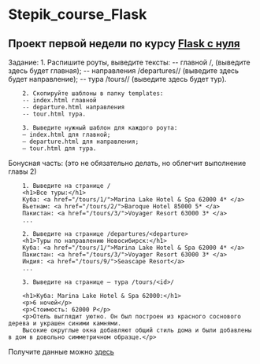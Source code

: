 # Stepik_course_Flask
##    Проект первой недели по курсу [Flask с нуля](https://stepik.org/course/61900)
Задание:
        1. Распишите роуты, выведите тексты:
        -- главной /, (выведите здесь будет главная);
        -- направления /departures/<departure>/ (выведите здесь будет направление);
        -- тура /tours/<id>/ (выведите здесь будет тур).

        2. Скопируйте шаблоны в папку templates:
        -- index.html главной
        -- departure.html направления
        -- tour.html тура.

        3. Выведите нужный шаблон для каждого роута:
        – index.html для главной;
        – departure.html для направления;
        – tour.html для тура.

Бонусная часть: (это не обязательно делать, но облегчит выполнение главы 2)

        1. Выведите на странице /
        <h1>Все туры:</h1>
        Куба: <a href="/tours/1/">Marina Lake Hotel & Spa 62000 4* </a>
        Вьетнам: <a href="/tours/2/">Baroque Hotel 85000 5* </a>
        Пакистан: <a href="/tours/3/">Voyager Resort 63000 3* </a>
        ...

        2. Выведите на странице /departures/<departure>
        <h1>Туры по направлению Новосибирск:</h1>
        Куба: <a href="/tours/1/">Marina Lake Hotel & Spa 62000 4* </a>
        Пакистан: <a href="/tours/3/">Voyager Resort 63000 3* </a>
        Индия: <a href="/tours/9/">Seascape Resort</a>
        ...

        3. Выведите на странице – тура /tours/<id>/

        <h1>Куба: Marina Lake Hotel & Spa 62000:</h1>
        <p>6 ночей</p>
        <p>Стоимость: 62000 Р</p>
        <p>Отель выглядит уютно. Он был построен из красного соснового дерева и украшен синими камнями. 
        Высокие округлые окна добавляют общий стиль дома и были добавлены в дом в довольно симметричном образце.</p>

Получите данные можно [здесь](https://github.com/kushedow/flask-html/blob/master/Project%201/data.py)

